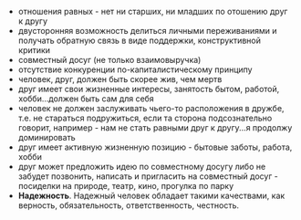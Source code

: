 - отношения равных - нет ни старших, ни младших по отошению друг к другу
- двусторонняя возможность делиться личными переживаниями и получать обратную связь в виде поддержки, конструктивной критики
- совместный досуг (не только взаимовыручка)
- отсутствие конкуренции по-капиталистическому принципу
- человек, друг, должен быть скорее жив, чем мертв
- друг имеет свои жизненные интересы, занятость бытом, работой, хобби...должен быть сам для себя
- человек не должен заслуживать чьего-то расположения в дружбе, т.е. не стараться подружиться, если та сторона подсознательно говорит, например - нам не стать равными друг к другу...я продолжу доминировать
- друг имеет активную жизненную позицию - бытовые заботы, работа, хобби
- друг может предложить идею по совместному досугу либо не забудет позвонить, написать и пригласить на совместный досуг - посиделки на природе, театр, кино, прогулка по парку
- **Надежность**. Надежный человек обладает такими качествами, как верность, обязательность, ответственность, честность.